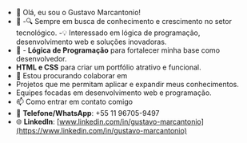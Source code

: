 - 👋 Olá, eu sou o Gustavo Marcantonio!
- 👀 
    -🔍 Sempre em busca de conhecimento e crescimento no setor tecnológico.
     -💡 Interessado em lógica de programação, desenvolvimento web e soluções inovadoras.
- 🌱 - **Lógica de Programação** para fortalecer minha base como desenvolvedor.
- **HTML e CSS** para criar um portfólio atrativo e funcional.
- 💞️ Estou procurando colaborar em
- Projetos que me permitam aplicar e expandir meus conhecimentos.
- Equipes focadas em desenvolvimento web e programação.
- 📫 Como entrar em contato comigo
- 📱 **Telefone/WhatsApp**: +55 11 96705-9497  
- 🌐 **LinkedIn**: [www.linkedin.com/in/gustavo-marcantonio](https://www.linkedin.com/in/gustavo-marcantonio)




